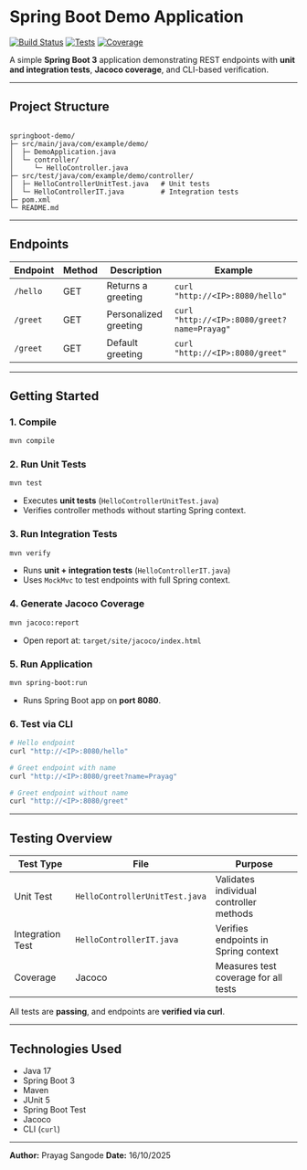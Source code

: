 # Spring Boot Demo Application


[![Build Status](https://img.shields.io/badge/build-passing-brightgreen)](https://github.com/yourusername/springboot-demo)
[![Tests](https://img.shields.io/badge/tests-passing-brightgreen)](https://github.com/yourusername/springboot-demo)
[![Coverage](https://img.shields.io/badge/coverage-100%25-brightgreen)](https://github.com/yourusername/springboot-demo)

A simple **Spring Boot 3** application demonstrating REST endpoints with **unit and integration tests**, **Jacoco coverage**, and CLI-based verification.

---

## **Project Structure**

```

springboot-demo/
├─ src/main/java/com/example/demo/
│  ├─ DemoApplication.java
│  └─ controller/
│     └─ HelloController.java
├─ src/test/java/com/example/demo/controller/
│  ├─ HelloControllerUnitTest.java   # Unit tests
│  └─ HelloControllerIT.java         # Integration tests
├─ pom.xml
└─ README.md

````

---

## **Endpoints**

| Endpoint | Method | Description | Example |
|----------|--------|-------------|---------|
| `/hello` | GET    | Returns a greeting | `curl "http://<IP>:8080/hello"` |
| `/greet` | GET    | Personalized greeting | `curl "http://<IP>:8080/greet?name=Prayag"` |
| `/greet` | GET    | Default greeting | `curl "http://<IP>:8080/greet"` |

---

## **Getting Started**

### **1. Compile**
```bash
mvn compile
````

### **2. Run Unit Tests**

```bash
mvn test
```

* Executes **unit tests** (`HelloControllerUnitTest.java`)
* Verifies controller methods without starting Spring context.

### **3. Run Integration Tests**

```bash
mvn verify
```

* Runs **unit + integration tests** (`HelloControllerIT.java`)
* Uses `MockMvc` to test endpoints with full Spring context.

### **4. Generate Jacoco Coverage**

```bash
mvn jacoco:report
```

* Open report at: `target/site/jacoco/index.html`

### **5. Run Application**

```bash
mvn spring-boot:run
```

* Runs Spring Boot app on **port 8080**.

### **6. Test via CLI**

```bash
# Hello endpoint
curl "http://<IP>:8080/hello"

# Greet endpoint with name
curl "http://<IP>:8080/greet?name=Prayag"

# Greet endpoint without name
curl "http://<IP>:8080/greet"
```

---

## **Testing Overview**

| Test Type        | File                           | Purpose                                 |
| ---------------- | ------------------------------ | --------------------------------------- |
| Unit Test        | `HelloControllerUnitTest.java` | Validates individual controller methods |
| Integration Test | `HelloControllerIT.java`       | Verifies endpoints in Spring context    |
| Coverage         | Jacoco                         | Measures test coverage for all tests    |

All tests are **passing**, and endpoints are **verified via curl**.

---

## **Technologies Used**

* Java 17
* Spring Boot 3
* Maven
* JUnit 5
* Spring Boot Test
* Jacoco
* CLI (`curl`)


---

**Author:** Prayag Sangode
**Date:** 16/10/2025


